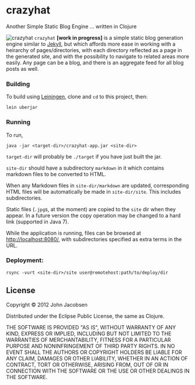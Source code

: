 # crazyhat

Another Simple Static Blog Engine ... written in Clojure

![crazyhat](/downloads/eigenhombre/crazyhat/crazyhat.png)
`crazyhat` **[work in progress]** is a simple static blog generation engine similar to [Jekyll](https://github.com/mojombo/jekyll), but which affords more ease in working with a heirarchy of pages/directories, with each directory reflected as a page in the generated site, and with the possibility to navigate to related areas more easily.  Any page can be a blog, and there is an aggregate feed for all blog posts as well.

### Building

To build using [Leiningen](https://github.com/technomancy/leiningen), clone and `cd` to this project, then:

    lein uberjar

### Running

To run,

    java -jar <target-dir>/crazyhat-app.jar <site-dir>

`target-dir` will probably be `./target` if you have just built the jar.

`site-dir` should have a subdirectory `markdown` in it which contains markdown files to be converted to HTML.

When any Markdown files in `site-dir/markdown` are updated, corresponding HTML files will be automatically be made in `site-dir/site`.  This includes subdirectories.

Static files (`.jpg`s, at the moment) are copied to the `site` dir when they appear.  In a future version the copy operation may be changed to a hard link (supported in Java 7).

While the application is running, files can be browsed at [http://localhost:8080/](http://localhost:8080/), with subdirectories specified as extra terms in the URL.

### Deployment:

    rsync -vurt <site-dir>/site user@remotehost:path/to/deploy/dir

## License

Copyright © 2012 John Jacobsen

Distributed under the Eclipse Public License, the same as Clojure.

THE SOFTWARE IS PROVIDED "AS IS", WITHOUT WARRANTY OF ANY KIND, EXPRESS OR
IMPLIED, INCLUDING BUT NOT LIMITED TO THE WARRANTIES OF MERCHANTABILITY,
FITNESS FOR A PARTICULAR PURPOSE AND NONINFRINGEMENT OF THIRD PARTY RIGHTS. IN
NO EVENT SHALL THE AUTHORS OR COPYRIGHT HOLDERS BE LIABLE FOR ANY CLAIM,
DAMAGES OR OTHER LIABILITY, WHETHER IN AN ACTION OF CONTRACT, TORT OR
OTHERWISE, ARISING FROM, OUT OF OR IN CONNECTION WITH THE SOFTWARE OR THE USE
OR OTHER DEALINGS IN THE SOFTWARE.
